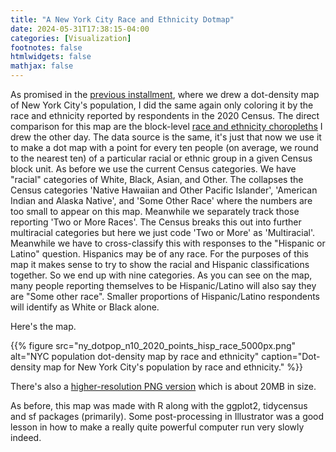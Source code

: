 ```yaml
---
title: "A New York City Race and Ethnicity Dotmap"
date: 2024-05-31T17:38:15-04:00
categories: [Visualization]
footnotes: false
htmlwidgets: false
mathjax: false
---
```


As promised in the [previous installment](https://kieranhealy.org/blog/archives/2024/05/30/a-population-dotmap-of-new-york-city/), where we drew a dot-density map of New York City's population, I did the same again only coloring it by the race and ethnicity reported by respondents in the 2020 Census. The direct comparison for this map are the block-level [race and ethnicity choropleths](https://kieranhealy.org/blog/archives/2024/05/29/race-and-ethnicity-in-new-york-city/) I drew the other day. The data source is the same, it's just that now we use it to make a dot map with a point for every ten people (on average, we round to the nearest ten) of a particular racial or ethnic group in a given Census block unit. As before we use the current Census categories. We have "racial" categories of White, Black, Asian, and Other. The collapses the Census categories  'Native Hawaiian and Other Pacific Islander', 'American Indian and Alaska Native', and 'Some Other Race' where the numbers are too small to appear on this map. Meanwhile we separately track those reporting 'Two or More Races'. The Census breaks this out into further multiracial categories but here we just code 'Two or More' as 'Multiracial'. Meanwhile we have to cross-classify this with responses to the "Hispanic or Latino" question. Hispanics may be of any race. For the purposes of this map it makes sense to try to show the racial and Hispanic classifications together. So we end up with nine categories. As you can see on the map, many people reporting themselves to be Hispanic/Latino will also say they are "Some other race". Smaller proportions of Hispanic/Latino respondents will identify as White or Black alone. 

Here's the map.

{{% figure src="ny_dotpop_n10_2020_points_hisp_race_5000px.png" alt="NYC population dot-density map by race and ethnicity" caption="Dot-density map for New York City's population by race and ethnicity." %}}

There's also a [higher-resolution PNG version](ny_dotpop_n10_2020_points_hisp_race_1000ppi.png) which is about 20MB in size. 

As before, this map was made with R along with the ggplot2, tidycensus and sf packages (primarily). Some post-processing in Illustrator was a good lesson in how to make a really quite powerful computer run very slowly indeed.

